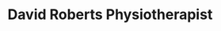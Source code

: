 ---
title: David Roberts Physiotherapist
draft: false
tags:
- Physiotherapy
- Back pain
- Neck Pain
areas:
- Middleton
- Heywood
- Rochdale
contact:
  addresses:
  - 49 and 51 Mount Road Middleton
  phone:
  - 0161 653 5853
  web_addresses:
  - http://www.davidrobertsphysio.co.uk
---